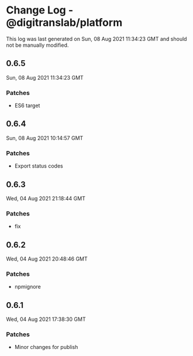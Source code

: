 # Change Log - @digitranslab/platform

This log was last generated on Sun, 08 Aug 2021 11:34:23 GMT and should not be manually modified.

## 0.6.5
Sun, 08 Aug 2021 11:34:23 GMT

### Patches

- ES6 target

## 0.6.4
Sun, 08 Aug 2021 10:14:57 GMT

### Patches

- Export status codes

## 0.6.3
Wed, 04 Aug 2021 21:18:44 GMT

### Patches

- fix

## 0.6.2
Wed, 04 Aug 2021 20:48:46 GMT

### Patches

- npmignore

## 0.6.1
Wed, 04 Aug 2021 17:38:30 GMT

### Patches

- Minor changes for publish

